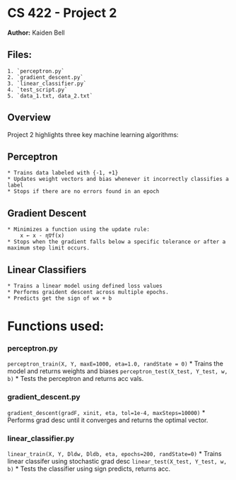 # CS 422 - Project 2

**Author:** Kaiden Bell

## Files:
    1. `perceptron.py`
    2. `gradient_descent.py`
    3. `linear_classifier.py`
    4. `test_script.py`
    5. `data_1.txt, data_2.txt`

## Overview

Project 2 highlights three key machine learning algorithms:

## **Perceptron**
    * Trains data labeled with {-1, +1}
    * Updates weight vectors and bias whenever it incorrectly classifies a label
    * Stops if there are no errors found in an epoch

## **Gradient Descent**
    * Minimizes a function using the update rule:
        x ← x - η∇f(x)
    * Stops when the gradient falls below a specific tolerance or after a maximum step limit occurs.

## **Linear Classifiers**
    * Trains a linear model using defined loss values
    * Performs graident descent across multiple epochs.
    * Predicts get the sign of wx + b

#  Functions used:

### **perceptron.py**

`perceptron_train(X, Y, maxE=1000, eta=1.0, randState = 0)`
    * Trains the model and returns weights and biases
`perceptron_test(X_test, Y_test, w, b)` 
    * Tests the perceptron and returns acc vals.

### **gradient_descent.py** 
`gradient_descent(gradF, xinit, eta, tol=1e-4, maxSteps=10000)`
    * Performs grad desc until it converges and returns the optimal vector.

### **linear_classifier.py**

`linear_train(X, Y, Dldw, Dldb, eta, epochs=200, randState=0)` 
    * Trains linear classifer using stochastic grad desc
`linear_test(X_test, Y_test, w, b)` 
    * Tests the classifier using sign predicts, returns acc.

